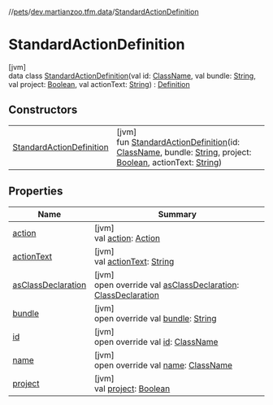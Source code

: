 //[pets](../../../index.md)/[dev.martianzoo.tfm.data](../index.md)/[StandardActionDefinition](index.md)

# StandardActionDefinition

[jvm]\
data class [StandardActionDefinition](index.md)(val id: [ClassName](../../dev.martianzoo.tfm.pets.ast/-class-name/index.md), val bundle: [String](https://kotlinlang.org/api/latest/jvm/stdlib/kotlin/-string/index.html), val project: [Boolean](https://kotlinlang.org/api/latest/jvm/stdlib/kotlin/-boolean/index.html), val actionText: [String](https://kotlinlang.org/api/latest/jvm/stdlib/kotlin/-string/index.html)) : [Definition](../-definition/index.md)

## Constructors

| | |
|---|---|
| [StandardActionDefinition](-standard-action-definition.md) | [jvm]<br>fun [StandardActionDefinition](-standard-action-definition.md)(id: [ClassName](../../dev.martianzoo.tfm.pets.ast/-class-name/index.md), bundle: [String](https://kotlinlang.org/api/latest/jvm/stdlib/kotlin/-string/index.html), project: [Boolean](https://kotlinlang.org/api/latest/jvm/stdlib/kotlin/-boolean/index.html), actionText: [String](https://kotlinlang.org/api/latest/jvm/stdlib/kotlin/-string/index.html)) |

## Properties

| Name | Summary |
|---|---|
| [action](action.md) | [jvm]<br>val [action](action.md): [Action](../../dev.martianzoo.tfm.pets.ast/-action/index.md) |
| [actionText](action-text.md) | [jvm]<br>val [actionText](action-text.md): [String](https://kotlinlang.org/api/latest/jvm/stdlib/kotlin/-string/index.html) |
| [asClassDeclaration](as-class-declaration.md) | [jvm]<br>open override val [asClassDeclaration](as-class-declaration.md): [ClassDeclaration](../-class-declaration/index.md) |
| [bundle](bundle.md) | [jvm]<br>open override val [bundle](bundle.md): [String](https://kotlinlang.org/api/latest/jvm/stdlib/kotlin/-string/index.html) |
| [id](id.md) | [jvm]<br>open override val [id](id.md): [ClassName](../../dev.martianzoo.tfm.pets.ast/-class-name/index.md) |
| [name](name.md) | [jvm]<br>open override val [name](name.md): [ClassName](../../dev.martianzoo.tfm.pets.ast/-class-name/index.md) |
| [project](project.md) | [jvm]<br>val [project](project.md): [Boolean](https://kotlinlang.org/api/latest/jvm/stdlib/kotlin/-boolean/index.html) |
